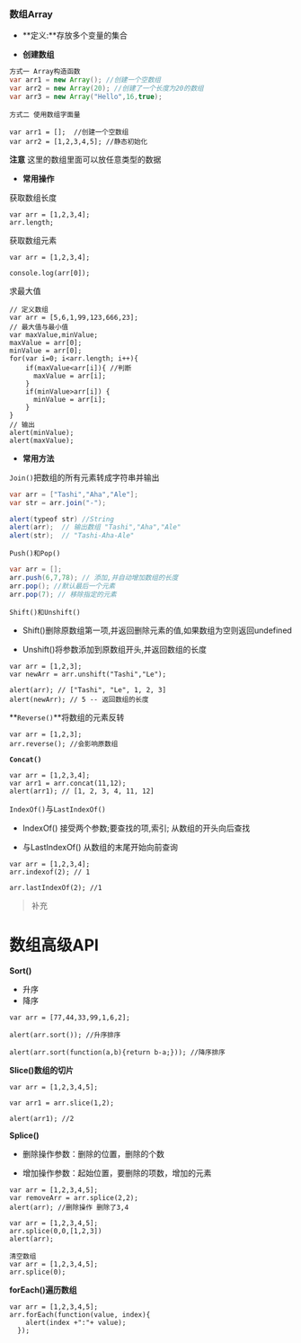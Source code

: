 ### 数组Array

- **定义:**存放多个变量的集合

- **创建数组**

```java
方式一 Array构造函数
var arr1 = new Array(); //创建一个空数组
var arr2 = new Array(20); //创建了一个长度为20的数组
var arr3 = new Array("Hello",16,true);
```
```
方式二 使用数组字面量

var arr1 = [];  //创建一个空数组
var arr2 = [1,2,3,4,5]; //静态初始化
```

**注意** 这里的数组里面可以放任意类型的数据

- **常用操作**

获取数组长度
```
var arr = [1,2,3,4];
arr.length;
```
获取数组元素
```
var arr = [1,2,3,4];

console.log(arr[0]);
```
求最大值
```
// 定义数组
var arr = [5,6,1,99,123,666,23];
// 最大值与最小值
var maxValue,minValue;
maxValue = arr[0];
minValue = arr[0];
for(var i=0; i<arr.length; i++){
    if(maxValue<arr[i]){ //判断
      maxValue = arr[i];
    }
    if(minValue>arr[i]) {
      minValue = arr[i];
    }
}
// 输出
alert(minValue);
alert(maxValue);
```
- **常用方法**

`Join()`把数组的所有元素转成字符串并输出
```java
var arr = ["Tashi","Aha","Ale"];
var str = arr.join("-");

alert(typeof str) //String
alert(arr);  // 输出数组 "Tashi","Aha","Ale"
alert(str);  // "Tashi-Aha-Ale"
```
`Push()和Pop()`
```java
var arr = [];
arr.push(6,7,78); // 添加,并自动增加数组的长度
arr.pop(); //默认最后一个元素
arr.pop(7); // 移除指定的元素
```
`Shift()和Unshift()`

- Shift()删除原数组第一项,并返回删除元素的值,如果数组为空则返回undefined

- Unshift()将参数添加到原数组开头,并返回数组的长度

```
var arr = [1,2,3];
var newArr = arr.unshift("Tashi","Le");

alert(arr); // ["Tashi", "Le", 1, 2, 3]
alert(newArr); // 5 -- 返回数组的长度
```
**`Reverse()`**将数组的元素反转
```
var arr = [1,2,3];
arr.reverse(); //会影响原数组
```
**`Concat()`**
```
var arr = [1,2,3,4];
var arr1 = arr.concat(11,12);
alert(arr1); // [1, 2, 3, 4, 11, 12]
```
`IndexOf()`与`LastIndexOf()`

- IndexOf() 接受两个参数;要查找的项,索引; 从数组的开头向后查找

- 与LastIndexOf() 从数组的末尾开始向前查询

```
var arr = [1,2,3,4];
arr.indexof(2); // 1

arr.lastIndexOf(2); //1
```


> 补充

# 数组高级API

**Sort()**
- 升序
- 降序

```
var arr = [77,44,33,99,1,6,2];

alert(arr.sort()); //升序排序

alert(arr.sort(function(a,b){return b-a;})); //降序排序

```

**Slice()数组的切片**
```
var arr = [1,2,3,4,5];

var arr1 = arr.slice(1,2);

alert(arr1); //2
```

**Splice()**
- 删除操作参数：删除的位置，删除的个数

- 增加操作参数：起始位置，要删除的项数，增加的元素

```
var arr = [1,2,3,4,5];
var removeArr = arr.splice(2,2);
alert(arr); //删除操作 删除了3,4

var arr = [1,2,3,4,5];
arr.splice(0,0,[1,2,3])
alert(arr);
```
```
清空数组
var arr = [1,2,3,4,5];
arr.splice(0);
```

**forEach()遍历数组**
```
var arr = [1,2,3,4,5];
arr.forEach(function(value, index){
    alert(index +":"+ value);
  });
```
